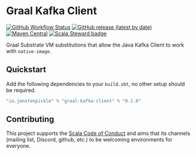 # Graal Kafka Client

[![GitHub Workflow Status](https://img.shields.io/github/workflow/status/janstenpickle/graal-kafka-client/Continuous%20Integration)](https://github.com/janstenpickle/graal-kafka-client/actions?query=workflow%3A%22Continuous%20Integration%22)
[![GitHub release (latest by date)](https://img.shields.io/github/v/release/janstenpickle/graal-kafka-client?label=stable)](https://github.com/janstenpickle/graal-kafka-client/releases/latest)
[![Maven Central](https://img.shields.io/maven-central/v/io.janstenpickle/graal-kafka-client?label=early)](https://maven-badges.herokuapp.com/maven-central/io.janstenpickle/graal-kafka-client)
[![Scala Steward badge](https://img.shields.io/badge/Scala_Steward-helping-blue.svg?style=flat&logo=data:image/png;base64,iVBORw0KGgoAAAANSUhEUgAAAA4AAAAQCAMAAAARSr4IAAAAVFBMVEUAAACHjojlOy5NWlrKzcYRKjGFjIbp293YycuLa3pYY2LSqql4f3pCUFTgSjNodYRmcXUsPD/NTTbjRS+2jomhgnzNc223cGvZS0HaSD0XLjbaSjElhIr+AAAAAXRSTlMAQObYZgAAAHlJREFUCNdNyosOwyAIhWHAQS1Vt7a77/3fcxxdmv0xwmckutAR1nkm4ggbyEcg/wWmlGLDAA3oL50xi6fk5ffZ3E2E3QfZDCcCN2YtbEWZt+Drc6u6rlqv7Uk0LdKqqr5rk2UCRXOk0vmQKGfc94nOJyQjouF9H/wCc9gECEYfONoAAAAASUVORK5CYII=)](https://scala-steward.org)


Graal Substrate VM substitutions that allow the Java Kafka Client to work with `native-image`.

## Quickstart

Add the following dependencies to your `build.sbt`, no other setup should be required.

```scala
"io.janstenpickle" % "graal-kafka-client" % "0.1.0"
```


## Contributing

This project supports the [Scala Code of Conduct](https://typelevel.org/code-of-conduct.html) and aims that its channels
(mailing list, Discord, github, etc.) to be welcoming environments for everyone.

